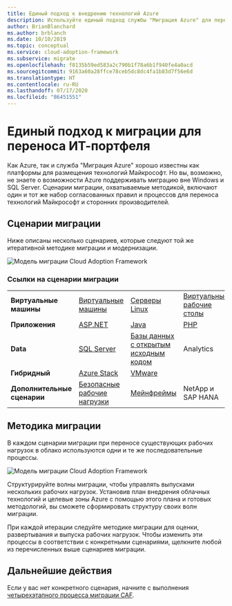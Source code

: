 ```yaml
---
title: Единый подход к внедрению технологий Azure
description: Используйте единый подход службы "Миграция Azure" для переноса и модернизации всех ИТ-портфелей.
author: BrianBlanchard
ms.author: brblanch
ms.date: 10/10/2019
ms.topic: conceptual
ms.service: cloud-adoption-framework
ms.subservice: migrate
ms.openlocfilehash: f8135b59ed583a2c790b1f78a6b1f940fe4a0acd
ms.sourcegitcommit: 9163a60a28ffce78ceb5dc8dc4fa1b83d7f56e6d
ms.translationtype: HT
ms.contentlocale: ru-RU
ms.lasthandoff: 07/17/2020
ms.locfileid: "86451551"
---
```

<!-- docsTest:ignore "One Migration" -->
<!-- cSpell:ignore HANA -->

# <a name="one-migration-approach-to-migrating-the-it-portfolio"></a>Единый подход к миграции для переноса ИТ-портфеля

Как Azure, так и служба "Миграция Azure" хорошо известны как платформы для размещения технологий Майкрософт. Но вы, возможно, не знаете о возможности Azure поддерживать миграцию вне Windows и SQL Server. Сценарии миграции, охватываемые методикой, включают один и тот же набор согласованных правил и процессов для переноса технологий Майкрософт и сторонних производителей.

## <a name="migration-scenarios"></a>Сценарии миграции

Ниже описаны несколько сценариев, которые следуют той же итеративной методике миграции и модернизации.

![Модель миграции Cloud Adoption Framework](../_images/migrate/one-migrate.png)

### <a name="links-to-migration-scenarios"></a>Ссылки на сценарии миграции

| | | | |
|---------|---------|---------|---------|
| **Виртуальные машины** | [Виртуальные машины](../migrate/azure-best-practices/contoso-migration-rehost-vm.md) | [Серверы Linux](../migrate/azure-best-practices/contoso-migration-rehost-linux-vm.md) | [Виртуальные рабочие столы](./wvd/index.md) |
| **Приложения** | [ASP.NET](../migrate/azure-best-practices/contoso-migration-refactor-web-app-sql.md) | [Java](https://docs.microsoft.com/azure/java/migration-overview?toc=/azure/cloud-adoption-framework/toc.json&bc=/azure/cloud-adoption-framework/_bread/toc.json) | [PHP](../migrate/azure-best-practices/contoso-migration-refactor-linux-app-service-mysql.md) |
| **Data** | [SQL Server](../migrate/azure-best-practices/contoso-migration-rehost-vm-sql-managed-instance.md) | [Базы данных с открытым исходным кодом](../migrate/azure-best-practices/sql-migration.md) | Analytics |
| **Гибридный** | [Azure Stack](./azure-stack/index.md) | [VMware](../migrate/azure-best-practices/vmware-host.md) | |
| **Дополнительные сценарии** | [Безопасные рабочие нагрузки](../migrate/azure-best-practices/migrate-best-practices-security-management.md) | [Мейнфреймы](../infrastructure/mainframe-migration/index.md) | NetApp и SAP HANA |

## <a name="migrate-methodology"></a>Методика миграции

В каждом сценарии миграции при переносе существующих рабочих нагрузок в облако используются одни и те же последовательные процессы.

![Модель миграции Cloud Adoption Framework](../_images/migrate/methodology.png)

Структурируйте волны миграции, чтобы управлять выпусками нескольких рабочих нагрузок. Установив план внедрения облачных технологий и целевые зоны Azure с помощью этого плана и готовых методологий, вы сможете сформировать структуру своих волн миграции.

При каждой итерации следуйте методике миграции для оценки, развертывания и выпуска рабочих нагрузок. Чтобы изменить эти процессы в соответствии с конкретными сценариями, щелкните любой из перечисленных выше сценариев миграции.

## <a name="next-steps"></a>Дальнейшие действия

Если у вас нет конкретного сценария, начните с выполнения [четырехэтапного процесса миграции CAF](../migrate/index.md).
